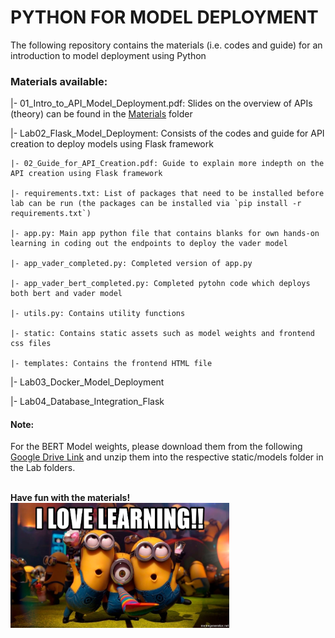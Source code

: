 # PYTHON FOR MODEL DEPLOYMENT

The following repository contains the materials (i.e. codes and guide) for an introduction to model deployment using Python

### Materials available:
|- 01_Intro_to_API_Model_Deployment.pdf: Slides on the overview of APIs (theory) can be found in the [Materials](Materials) folder

|- Lab02_Flask_Model_Deployment: Consists of the codes and guide for API creation to deploy models using Flask framework

    |- 02_Guide_for_API_Creation.pdf: Guide to explain more indepth on the API creation using Flask framework 

    |- requirements.txt: List of packages that need to be installed before lab can be run (the packages can be installed via `pip install -r requirements.txt`)

    |- app.py: Main app python file that contains blanks for own hands-on learning in coding out the endpoints to deploy the vader model

    |- app_vader_completed.py: Completed version of app.py

    |- app_vader_bert_completed.py: Completed pytohn code which deploys both bert and vader model

    |- utils.py: Contains utility functions

    |- static: Contains static assets such as model weights and frontend css files

    |- templates: Contains the frontend HTML file

|- Lab03_Docker_Model_Deployment

|- Lab04_Database_Integration_Flask

#### Note:
For the BERT Model weights, please download them from the following [Google Drive Link](https://drive.google.com/drive/folders/1TZUOcuM29V4hq3MIjVKSAwzARJTl79sn?usp=sharing) and unzip them into the respective static/models folder in the Lab folders.

<br>
<b> Have fun with the materials! </b>
<br>
<img src="i-love-learning.jpg" width="350" height="200">

